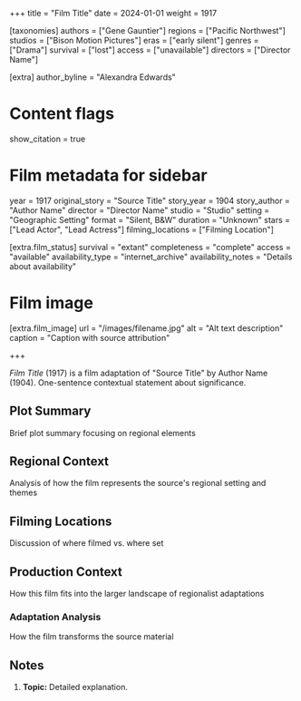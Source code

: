 +++
title = "Film Title"
date = 2024-01-01
weight = 1917

[taxonomies]
authors = ["Gene Gauntier"]
regions = ["Pacific Northwest"]
studios = ["Bison Motion Pictures"]
eras = ["early silent"]
genres = ["Drama"]
survival = ["lost"]
access = ["unavailable"]
directors = ["Director Name"]

[extra]
author_byline = "Alexandra Edwards"

# Content flags
show_citation = true

# Film metadata for sidebar
year = 1917
original_story = "Source Title"
story_year = 1904
story_author = "Author Name"
director = "Director Name"
studio = "Studio"
setting = "Geographic Setting"
format = "Silent, B&W"
duration = "Unknown"
stars = ["Lead Actor", "Lead Actress"]
filming_locations = ["Filming Location"]

[extra.film_status]
survival = "extant"
completeness = "complete"
access = "available"
availability_type = "internet_archive"
availability_notes = "Details about availability"

# Film image
[extra.film_image]
url = "/images/filename.jpg"
alt = "Alt text description"
caption = "Caption with source attribution"

+++

*Film Title* (1917) is a film adaptation of "Source Title" by Author Name (1904). One-sentence contextual statement about significance.

## Plot Summary

Brief plot summary focusing on regional elements

## Regional Context

Analysis of how the film represents the source's regional setting and themes

## Filming Locations

Discussion of where filmed vs. where set

## Production Context

How this film fits into the larger landscape of regionalist adaptations

### Adaptation Analysis

How the film transforms the source material

## Notes

1. **Topic:** Detailed explanation.